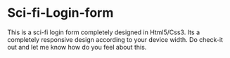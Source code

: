 # Sci-fi-Login-form
This is a sci-fi login form completely designed in Html5/Css3. Its a completely responsive design according to your device width. 
Do check-it out and let me know how do you feel about this.
